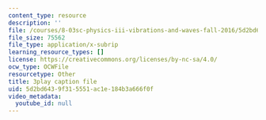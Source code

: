 ```yaml
---
content_type: resource
description: ''
file: /courses/8-03sc-physics-iii-vibrations-and-waves-fall-2016/5d2bd6439f315551ac1e184b3a666f0f_FY6iXM9X5Fo.vtt
file_size: 75562
file_type: application/x-subrip
learning_resource_types: []
license: https://creativecommons.org/licenses/by-nc-sa/4.0/
ocw_type: OCWFile
resourcetype: Other
title: 3play caption file
uid: 5d2bd643-9f31-5551-ac1e-184b3a666f0f
video_metadata:
  youtube_id: null
---
```

